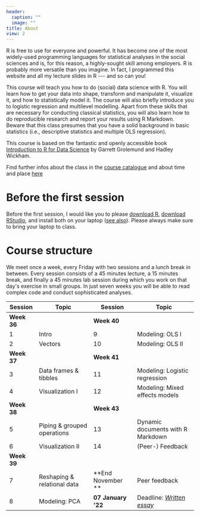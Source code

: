 ```yaml
---
header:
  caption: ""
  image: ""
title: About
view: 2
---
```


R is free to use for everyone and powerful. It has become one of the most widely-used programming languages for statistical analyses in the social sciences and is, for this reason, a highly-sought skill among employers. R is probably more versatile than you imagine. In fact, I programmed this website and all my lecture slides in R --- and so can you!

This course will teach you how to do (social) data science with R. You will learn how to get your data into shape, transform and manipulate it, visualize it, and how to statistically model it. The course will also briefly introduce you to logistic regression and multilevel modelling. Apart from these skills that are necessary for conducting classical statistics, you will also learn how to do reproducible research and report your results using R Markdown. Beware that this class presumes that you have a solid background in basic statistics (i.e., descriptive statistics and multiple OLS regression).

This course is based on the fantastic and openly accessible book [Introduction to R for Data Science](http://r4ds.had.co.nz/) by Garrett Grolemund and Hadley Wickham.

Find further infos about the class in the [course catalogue](https://kurser.ku.dk/course/asok15630u/2020-2021) and about time and place [here](https://skema.ku.dk/tt/tt.asp?SDB=ku2021&language=EN&folder=Reporting&style=textspreadsheet&type=student+set&idtype=id&id=157733&weeks=1-53&days=1-7&periods=1-68&width=0&height=0&template=SWSCUST+student+set+textspreadsheet)

# Before the first session

Before the first session, I would like you to please [download R](https://mirrors.dotsrc.org/cran/), [download RStudio](https://rstudio.com/products/rstudio/download/#download), and install both on your laptop ([see also](https://psyteachr.github.io/msc-data-skills/installingr.html#installing-base-r)). Please always make sure to bring your laptop to class.

# Course structure

We meet once a week, every Friday with two sessions and a lunch break in between. Every session consists of a 45 minutes lecture, a 15 minutes break, and finally a 45 minutes lab session during which you work on that day's exercise in small groups. In just seven weeks you will be able to read complex code and conduct sophisticated analyses.

| Session     | Topic                             | Session    | Topic                             |
|-------------|-----------------------------------|------------|-----------------------------------|
|**Week 36**   |                                   |**Week 40** |                                   |
|1            | Intro                             | 9          | Modeling: OLS I                  |
|2            | Vectors                           | 10         | Modeling: OLS II                  |         
|**Week 37**   |                                   |**Week 41** |                                   |
|3            | Data frames & tibbles             |11          | Modeling: Logistic regression     |
|4            | Visualization I                   |12          | Modeling: Mixed effects models    |        
| **Week 38**  |                                   |**Week 43** |                                   |  
|5            | Piping & grouped operations       |13          | Dynamic documents with R Markdown |
|6            | Visualization II                  |14          | (Peer-) Feedback                  |  
|**Week 39**   |                                  |            |                                   |
|7            | Reshaping & relational data       | **End November **  |    Peer feedback                 |
|8            | Modeling: PCA                     | **07 January '22** |  Deadline: [*Written essay*](/exam/)  | 


